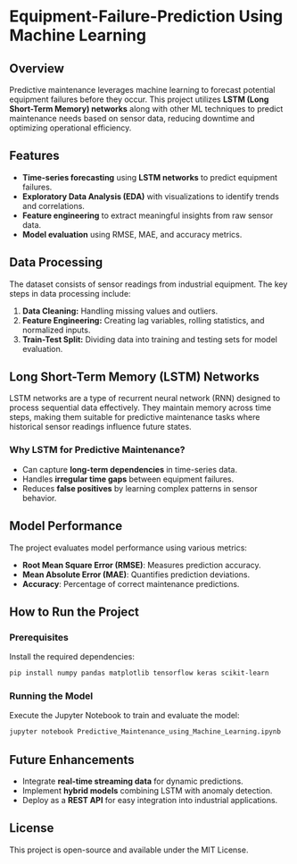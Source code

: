 
# Equipment-Failure-Prediction Using Machine Learning

## Overview
Predictive maintenance leverages machine learning to forecast potential equipment failures before they occur. This project utilizes **LSTM (Long Short-Term Memory) networks** along with other ML techniques to predict maintenance needs based on sensor data, reducing downtime and optimizing operational efficiency.

## Features
- **Time-series forecasting** using **LSTM networks** to predict equipment failures.
- **Exploratory Data Analysis (EDA)** with visualizations to identify trends and correlations.
- **Feature engineering** to extract meaningful insights from raw sensor data.
- **Model evaluation** using RMSE, MAE, and accuracy metrics.

## Data Processing
The dataset consists of sensor readings from industrial equipment. The key steps in data processing include:
1. **Data Cleaning:** Handling missing values and outliers.
2. **Feature Engineering:** Creating lag variables, rolling statistics, and normalized inputs.
3. **Train-Test Split:** Dividing data into training and testing sets for model evaluation.

## Long Short-Term Memory (LSTM) Networks
LSTM networks are a type of recurrent neural network (RNN) designed to process sequential data effectively. They maintain memory across time steps, making them suitable for predictive maintenance tasks where historical sensor readings influence future states.

### Why LSTM for Predictive Maintenance?
- Can capture **long-term dependencies** in time-series data.
- Handles **irregular time gaps** between equipment failures.
- Reduces **false positives** by learning complex patterns in sensor behavior.

## Model Performance
The project evaluates model performance using various metrics:
- **Root Mean Square Error (RMSE)**: Measures prediction accuracy.
- **Mean Absolute Error (MAE)**: Quantifies prediction deviations.
- **Accuracy**: Percentage of correct maintenance predictions.

## How to Run the Project
### Prerequisites
Install the required dependencies:
```bash
pip install numpy pandas matplotlib tensorflow keras scikit-learn
```

### Running the Model
Execute the Jupyter Notebook to train and evaluate the model:
```bash
jupyter notebook Predictive_Maintenance_using_Machine_Learning.ipynb
```

## Future Enhancements
- Integrate **real-time streaming data** for dynamic predictions.
- Implement **hybrid models** combining LSTM with anomaly detection.
- Deploy as a **REST API** for easy integration into industrial applications.

## License
This project is open-source and available under the MIT License.

